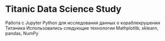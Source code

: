# Titanic Data Science Study
 Работа с Jupyter Python для исследования данных о кораблекрушении Титаника
 Использовались следующие технологии Mathplotlib, sklearn, pandas, NumPy
